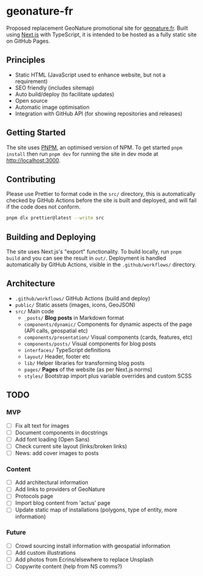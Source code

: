 # geonature-fr

Proposed replacement GeoNature promotional site for [geonature.fr](https://geonature.fr). Built using [Next.js](https://nextjs.org/) with TypeScript, it is intended to be hosted as a fully static site on GitHub Pages.

## Principles

- Static HTML (JavaScript used to enhance website, but not a requirement)
- SEO friendly (includes sitemap)
- Auto build/deploy (to facilitate updates)
- Open source
- Automatic image optimisation
- Integration with GitHub API (for showing repositories and releases)

## Getting Started

The site uses [PNPM](https://pnpm.io/), an optimised version of NPM. To get started `pnpm install` then run `pnpm dev` for running the site in dev mode at [http://localhost:3000](http://localhost:3000).

## Contributing

Please use Prettier to format code in the `src/` directory, this is automatically checked by GitHub Actions before the site is built and deployed, and will fail if the code does not conform.

```bash
pnpm dlx prettier@latest --write src
```

## Building and Deploying

The site uses Next.js's "export" functionality. To build locally, run `pnpm build` and you can see the result in `out/`. Deployment is handled automatically by GitHub Actions, visible in the `.github/workflows/` directory.

## Architecture

- `.github/workflows/` GitHub Actions (build and deploy)
- `public/` Static assets (images, icons, GeoJSON)
- `src/` Main code
  - `_posts/` **Blog posts** in Markdown format
  - `components/dynamic/` Components for dynamic aspects of the page (API calls, geospatial etc)
  - `components/presentation/` Visual components (cards, features, etc)
  - `components/posts/` Visual components for blog posts
  - `interfaces/` TypeScript definitions
  - `layout/` Header, footer etc
  - `lib/` Helper libraries for transforming blog posts
  - `pages/` **Pages** of the website (as per Next.js norms)
  - `styles/` Bootstrap import plus variable overrides and custom SCSS

## TODO

### MVP

- [ ] Fix alt text for images
- [ ] Document components in docstrings
- [ ] Add font loading (Open Sans)
- [ ] Check current site layout (links/broken links)
- [ ] News: add cover images to posts

### Content

- [ ] Add architectural information
- [ ] Add links to providers of GeoNature
- [ ] Protocols page
- [ ] Import blog content from 'actus' page
- [ ] Update static map of installations (polygons, type of entity, more information)

### Future

- [ ] Crowd sourcing install information with geospatial information
- [ ] Add custom illustrations
- [ ] Add photos from Ecrins/elsewhere to replace Unsplash
- [ ] Copywrite content (help from NS comms?)
